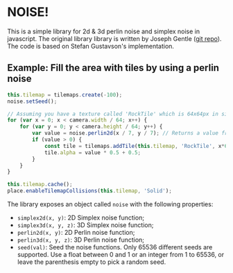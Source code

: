 # NOISE!

This is a simple library for 2d & 3d perlin noise and simplex noise in javascript. The original library library is written by Joseph Gentle ([git repo](https://github.com/josephg/noisejs)). The code is based on Stefan Gustavson's implementation.

## Example: Fill the area with tiles by using a perlin noise

```js
this.tilemap = tilemaps.create(-100);
noise.setSeed();

// Assuming you have a texture called 'RockTile' which is 64x64px in size.
for (var x = 0; x < camera.width / 64; x++) {
    for (var y = 0; y < camera.height / 64; y++) {
        var value = noise.perlin2d(x / 7, y / 7); // Returns a value from -1 to 1.
        if (value > 0) {
            const tile = tilemaps.addTile(this.tilemap, 'RockTile', x*64, y*64);
            tile.alpha = value * 0.5 + 0.5;
        }
    }
}

this.tilemap.cache();
place.enableTilemapCollisions(this.tilemap, 'Solid');
```

The library exposes an object called `noise` with the following properties:

* `simplex2d(x, y)`: 2D Simplex noise function;
* `simplex3d(x, y, z)`: 3D Simplex noise function;
* `perlin2d(x, y)`: 2D Perlin noise function;
* `perlin3d(x, y, z)`: 3D Perlin noise function;
* `seed(val)`: Seed the noise functions. Only 65536 different seeds are supported. Use a float between 0 and 1 or an integer from 1 to 65536, or leave the parenthesis empty to pick a random seed.
